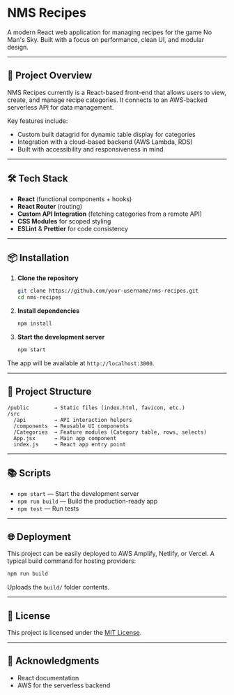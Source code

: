 # NMS Recipes

A modern React web application for managing recipes for the game No Man's Sky. Built with a focus on performance, clean UI, and modular design.

---

## 🚀 Project Overview

NMS Recipes currently is a React-based front-end that allows users to view, create, and manage recipe categories. It connects to an AWS-backed serverless API for data management.

Key features include:

- Custom built datagrid for dynamic table display for categories
- Integration with a cloud-based backend (AWS Lambda, RDS)
- Built with accessibility and responsiveness in mind

---

## 🛠️ Tech Stack

- **React** (functional components + hooks)
- **React Router** (routing)
- **Custom API Integration** (fetching categories from a remote API)
- **CSS Modules** for scoped styling
- **ESLint** & **Prettier** for code consistency

---

## 📦 Installation

1. **Clone the repository**

   ```bash
   git clone https://github.com/your-username/nms-recipes.git
   cd nms-recipes
   ```

2. **Install dependencies**

   ```bash
   npm install
   ```

3. **Start the development server**
   ```bash
   npm start
   ```

The app will be available at `http://localhost:3000`.

---

## 🔧 Project Structure

```
/public        → Static files (index.html, favicon, etc.)
/src
  /api         → API interaction helpers
  /components  → Reusable UI components
  /Categories  → Feature modules (Category table, rows, selects)
  App.jsx      → Main app component
  index.js     → React app entry point
```

---

## 📚 Scripts

- `npm start` — Start the development server
- `npm run build` — Build the production-ready app
- `npm test` — Run tests

---

## 🌐 Deployment

This project can be easily deployed to AWS Amplify, Netlify, or Vercel.
A typical build command for hosting providers:

```bash
npm run build
```

Uploads the `build/` folder contents.

---

## 📄 License

This project is licensed under the [MIT License](LICENSE).

---

## 🙌 Acknowledgments

- React documentation
- AWS for the serverless backend
